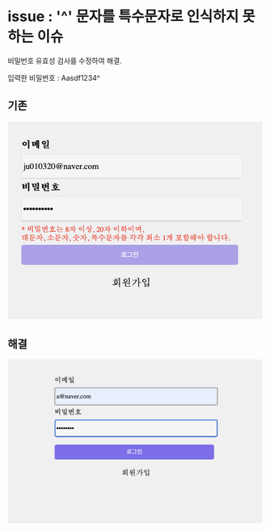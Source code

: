 # issue : '^' 문자를 특수문자로 인식하지 못하는 이슈

비밀번호 유효성 검사를 수정하여 해결.

입력한 비밀번호 : Aasdf1234^
## 기존
![Alt text](image.png)

## 해결
![Alt text](image-1.png)